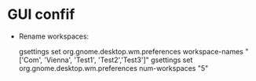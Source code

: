 # GUI confif

- Rename workspaces:

    gsettings set org.gnome.desktop.wm.preferences workspace-names "['Com', 'Vienna', 'Test1', 'Test2','Test3']"
    gsettings set org.gnome.desktop.wm.preferences num-workspaces "5"